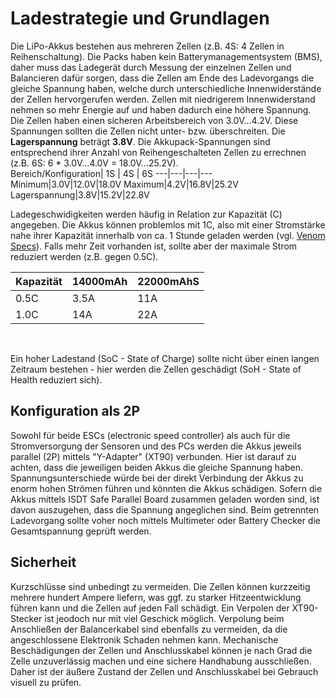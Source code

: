 # Ladestrategie und Grundlagen
Die LiPo-Akkus bestehen aus mehreren Zellen (z.B. 4S: 4 Zellen in Reihenschaltung). Die Packs haben kein Batterymanagementsystem (BMS), daher muss das Ladegerät durch Messung der einzelnen Zellen und Balancieren dafür sorgen, dass die Zellen am Ende des Ladevorgangs die gleiche Spannung haben, welche durch unterschiedliche Innenwiderstände der Zellen hervorgerufen werden. Zellen mit niedrigerem Innenwiderstand nehmen so mehr Energie auf und haben dadurch eine höhere Spannung.  
Die Zellen haben einen sicheren Arbeitsbereich von 3.0V...4.2V. Diese Spannungen sollten die Zellen nicht unter- bzw. überschreiten. Die **Lagerspannung** beträgt **3.8V**. 
Die Akkupack-Spannungen sind entsprechend ihrer Anzahl von Reihengeschalteten Zellen zu errechnen (z.B. 6S: 6 * 3.0V...4.0V = 18.0V...25.2V).  
Bereich/Konfiguration| 1S | 4S | 6S
---|---|---|---
Minimum|3.0V|12.0V|18.0V
Maximum|4.2V|16.8V|25.2V
Lagerspannung|3.8V|15.2V|22.8V
</br>

Ladegeschwidigkeiten werden häufig in Relation zur Kapazität (C) angegeben. Die Akkus können problemlos mit 1C, also mit einer Stromstärke nahe ihrer Kapazität innerhalb von ca. 1 Stunde geladen werden (vgl. [Venom Specs](https://www.venompower.com/venom-22000mah-6s-22-2v-drone-professional-battery-15c-lipo-with-xt150-as150-35000)). Falls mehr Zeit vorhanden ist, sollte aber der maximale Strom reduziert werden (z.B. gegen 0.5C).  

Kapazität| 14000mAh | 22000mAhS
---|---|---
0.5C|3.5A|11A
1.0C|14A|22A
</br>

Ein hoher Ladestand (SoC - State of Charge) sollte nicht über einen langen Zeitraum bestehen - hier werden die Zellen geschädigt (SoH - State of Health reduziert sich).

## Konfiguration als 2P
Sowohl für beide ESCs (electronic speed controller) als auch für die Stromversorgung der Sensoren und des PCs werden die Akkus jeweils parallel (2P) mittels "Y-Adapter" (XT90) verbunden. Hier ist darauf zu achten, dass die jeweiligen beiden Akkus die gleiche Spannung haben. Spannungsunterschiede würde bei der direkt Verbindung der Akkus zu enorm hohen Strömen führen und könnten die Akkus schädigen. Sofern die Akkus mittels ISDT Safe Parallel Board zusammen geladen worden sind, ist davon auszugehen, dass die Spannung angeglichen sind. Beim getrennten Ladevorgang sollte voher noch mittels Multimeter oder Battery Checker die Gesamtspannung geprüft werden.

## Sicherheit
Kurzschlüsse sind unbedingt zu vermeiden. Die Zellen können kurzzeitig mehrere hundert Ampere liefern, was ggf. zu starker Hitzeentwicklung führen kann und die Zellen auf jeden Fall schädigt. Ein Verpolen der XT90-Stecker ist jeodoch nur mit viel Geschick möglich.
Verpolung beim Anschließen der Balancerkabel sind ebenfalls zu vermeiden, da die angeschlossene Elektronik Schaden nehmen kann. 
Mechanische Beschädigungen der Zellen und Anschlusskabel können je nach Grad die Zelle unzuverlässig machen und eine sichere Handhabung ausschließen. Daher ist der äußere Zustand der Zellen und Anschlusskabel bei Gebrauch visuell zu prüfen.